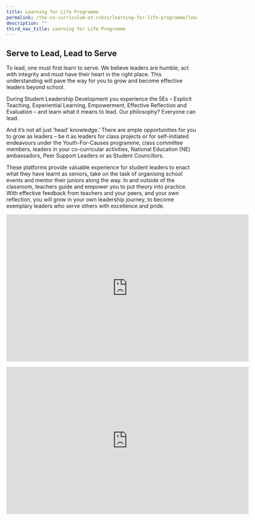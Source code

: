 ```yaml
---
title: Learning for Life Programme
permalink: /the-co-curriculum-at-cckss/learning-for-life-programme/learning-for-life-programme/
description: ""
third_nav_title: Learning for Life Programme
---
```

## Serve to Lead, Lead to Serve

To lead, one must first learn to serve. We believe leaders are humble, act with integrity and must have their heart in the right place. This understanding will pave the way for you to grow and become effective leaders beyond school. 

During Student Leadership Development you experience the 5Es – Explicit Teaching, Experiential Learning, Empowerment, Effective Reflection and Evaluation – and learn what it means to lead. Our philosophy? Everyone can lead.  

And it’s not all just ‘head’ knowledge.’ There are ample opportunities for you to grow as leaders – be it as leaders for class projects or for self-initiated endeavours under the Youth-For-Causes programme, class committee members, leaders in your co-curricular activities, National Education (NE) ambassadors, Peer Support Leaders or as Student Councillors. 

These platforms provide valuable experience for student leaders to enact what they have learnt as seniors, take on the task of organising school events and mentor their juniors along the way. In and outside of the classroom, teachers guide and empower you to put theory into practice. With effective feedback from teachers and your peers, and your own reflection, you will grow in your own leadership journey, to become exemplary leaders who serve others with excellence and pride.

<iframe src="https://docs.google.com/presentation/d/e/2PACX-1vQu6euUn0T8xTk3QU7ISMkjk85OrJ-VffyqWpF08V1GxwZFvOlKpQoOsMIEGB6FgQ/embed?start=true&amp;loop=true&amp;delayms=5000" frameborder="0" width="640" height="389" allowfullscreen="true"></iframe>

<p></p><p>

<iframe allowfullscreen="true" height="389" width="640" frameborder="0" src="https://docs.google.com/presentation/d/e/2PACX-1vTfdkqWagmO9PB3HTulcy5xuTMte8HDebuZjEt8welm3NsFXFKMJ3KP2bxjzIHFgg/embed?start=true&amp;loop=true&amp;delayms=3000"></iframe></p>